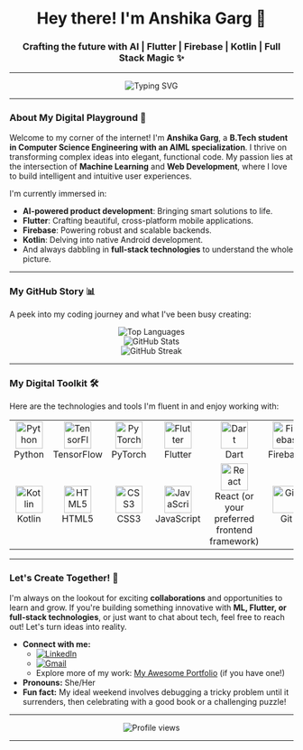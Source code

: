 <h1 align="center">Hey there! I'm Anshika Garg 👋</h1>
<h3 align="center">Crafting the future with AI | Flutter | Firebase | Kotlin | Full Stack Magic ✨</h3>

---

<p align="center">
  <img src="https://readme-typing-svg.demolab.com?font=Fira+Code&duration=3000&pause=1000&color=F75C00&center=true&vCenter=true&multiline=true&width=435&lines=Innovating+with+Machine+Learning;Building+dynamic+mobile+apps;Weaving+web+solutions;Always+exploring+new+horizons" alt="Typing SVG" />
</p>

---

### About My Digital Playground 🚀

Welcome to my corner of the internet! I'm **Anshika Garg**, a **B.Tech student in Computer Science Engineering with an AIML specialization**. I thrive on transforming complex ideas into elegant, functional code. My passion lies at the intersection of **Machine Learning** and **Web Development**, where I love to build intelligent and intuitive user experiences.

I'm currently immersed in:
* **AI-powered product development**: Bringing smart solutions to life.
* **Flutter**: Crafting beautiful, cross-platform mobile applications.
* **Firebase**: Powering robust and scalable backends.
* **Kotlin**: Delving into native Android development.
* And always dabbling in **full-stack technologies** to understand the whole picture.

---

### My GitHub Story 📊

A peek into my coding journey and what I've been busy creating:

<p align="center">
  <img src="https://github-readme-stats.vercel.app/api/top-langs/?username=anshikagarg12&layout=compact&theme=gruvbox" alt="Top Languages" />
  <br />
  <img src="https://github-readme-stats.vercel.app/api?username=anshikagarg12&show_icons=true&theme=gruvbox" alt="GitHub Stats" />
  <br />
  <img src="https://github-readme-streak-stats.herokuapp.com/?user=anshikagarg12&theme=gruvbox" alt="GitHub Streak" />
</p>

---

### My Digital Toolkit 🛠️

Here are the technologies and tools I'm fluent in and enjoy working with:

<table>
  <tr>
    <td align="center" width="90">
      <img src="https://cdn.jsdelivr.net/gh/devicons/devicon/icons/python/python-original.svg" width="48" height="48" alt="Python" />
      <br>Python
    </td>
    <td align="center" width="90">
      <img src="https://cdn.jsdelivr.net/gh/devicons/devicon/icons/tensorflow/tensorflow-original.svg" width="48" height="48" alt="TensorFlow" />
      <br>TensorFlow
    </td>
    <td align="center" width="90">
      <img src="https://cdn.jsdelivr.net/gh/devicons/devicon/icons/pytorch/pytorch-original.svg" width="48" height="48" alt="PyTorch" />
      <br>PyTorch
    </td>
    <td align="center" width="90">
      <img src="https://cdn.jsdelivr.net/gh/devicons/devicon/icons/flutter/flutter-original.svg" width="48" height="48" alt="Flutter" />
      <br>Flutter
    </td>
    <td align="center" width="90">
      <img src="https://cdn.jsdelivr.net/gh/devicons/devicon/icons/dart/dart-original.svg" width="48" height="48" alt="Dart" />
      <br>Dart
    </td>
    <td align="center" width="90">
      <img src="https://cdn.jsdelivr.net/gh/devicons/devicon/icons/firebase/firebase-plain-wordmark.svg" width="48" height="48" alt="Firebase" />
      <br>Firebase
    </td>
  </tr>
  <tr>
    <td align="center" width="90">
      <img src="https://cdn.jsdelivr.net/gh/devicons/devicon/icons/kotlin/kotlin-original.svg" width="48" height="48" alt="Kotlin" />
      <br>Kotlin
    </td>
    <td align="center" width="90">
      <img src="https://cdn.jsdelivr.net/gh/devicons/devicon/icons/html5/html5-original.svg" width="48" height="48" alt="HTML5" />
      <br>HTML5
    </td>
    <td align="center" width="90">
      <img src="https://cdn.jsdelivr.net/gh/devicons/devicon/icons/css3/css3-original.svg" width="48" height="48" alt="CSS3" />
      <br>CSS3
    </td>
    <td align="center" width="90">
      <img src="https://cdn.jsdelivr.net/gh/devicons/devicon/icons/javascript/javascript-original.svg" width="48" height="48" alt="JavaScript" />
      <br>JavaScript
    </td>
    <td align="center" width="90">
      <img src="https://cdn.jsdelivr.net/gh/devicons/devicon/icons/react/react-original.svg" width="48" height="48" alt="React" />
      <br>React (or your preferred frontend framework)
    </td>
    <td align="center" width="90">
      <img src="https://cdn.jsdelivr.net/gh/devicons/devicon/icons/git/git-original.svg" width="48" height="48" alt="Git" />
      <br>Git
    </td>
  </tr>
</table>

---

### Let's Create Together! 🤝

I'm always on the lookout for exciting **collaborations** and opportunities to learn and grow. If you're building something innovative with **ML, Flutter, or full-stack technologies**, or just want to chat about tech, feel free to reach out! Let's turn ideas into reality.

-   **Connect with me:**
    * [![LinkedIn](https://img.shields.io/badge/LinkedIn-0077B5?style=for-the-badge&logo=linkedin&logoColor=white)](https://www.linkedin.com/in/yourlinkedinprofile)
    * [![Gmail](https://img.shields.io/badge/Gmail-D14836?style=for-the-badge&logo=gmail&logoColor=white)](mailto:your.email@example.com)
    * Explore more of my work: [My Awesome Portfolio](https://your-portfolio-link.com) (if you have one!)
-   **Pronouns:** She/Her
-   **Fun fact:** My ideal weekend involves debugging a tricky problem until it surrenders, then celebrating with a good book or a challenging puzzle!

---

<p align="center">
  <img src="https://raw.githubusercontent.com/MicaelliCode/micaellicode/main/views.svg" alt="Profile views" />
</p>

---
